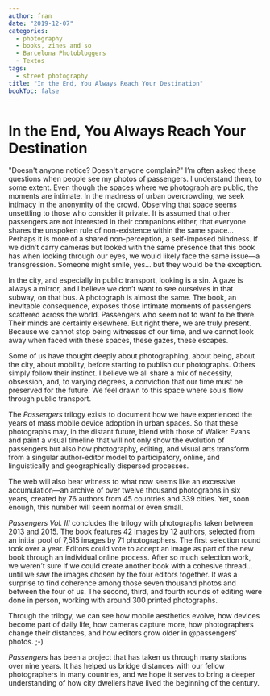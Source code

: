 ```yaml
---
author: fran
date: "2019-12-07"
categories:
  - photography
  - books, zines and so
  - Barcelona Photobloggers
  - Textos
tags: 
  - street photography
title: "In the End, You Always Reach Your Destination"
bookToc: false
---
```


# In the End, You Always Reach Your Destination  

"Doesn't anyone notice? Doesn't anyone complain?" I’m often asked these questions when people see my photos of passengers. I understand them, to some extent. Even though the spaces where we photograph are public, the moments are intimate. In the madness of urban overcrowding, we seek intimacy in the anonymity of the crowd. Observing that space seems unsettling to those who consider it private. It is assumed that other passengers are not interested in their companions either, that everyone shares the unspoken rule of non-existence within the same space… Perhaps it is more of a shared non-perception, a self-imposed blindness. If we didn’t carry cameras but looked with the same presence that this book has when looking through our eyes, we would likely face the same issue—a transgression. Someone might smile, yes… but they would be the exception.  

In the city, and especially in public transport, looking is a sin. A gaze is always a mirror, and I believe we don’t want to see ourselves in that subway, on that bus. A photograph is almost the same. The book, an inevitable consequence, exposes those intimate moments of passengers scattered across the world. Passengers who seem not to want to be there. Their minds are certainly elsewhere. But right there, we are truly present. Because we cannot stop being witnesses of our time, and we cannot look away when faced with these spaces, these gazes, these escapes.  

Some of us have thought deeply about photographing, about being, about the city, about mobility, before starting to publish our photographs. Others simply follow their instinct. I believe we all share a mix of necessity, obsession, and, to varying degrees, a conviction that our time must be preserved for the future. We feel drawn to this space where souls flow through public transport.  

The *Passengers* trilogy exists to document how we have experienced the years of mass mobile device adoption in urban spaces. So that these photographs may, in the distant future, blend with those of Walker Evans and paint a visual timeline that will not only show the evolution of passengers but also how photography, editing, and visual arts transform from a singular author-editor model to participatory, online, and linguistically and geographically dispersed processes.  

The web will also bear witness to what now seems like an excessive accumulation—an archive of over twelve thousand photographs in six years, created by 76 authors from 45 countries and 339 cities. Yet, soon enough, this number will seem normal or even small.  

*Passengers Vol. III* concludes the trilogy with photographs taken between 2013 and 2015. The book features 42 images by 12 authors, selected from an initial pool of 7,515 images by 71 photographers. The first selection round took over a year. Editors could vote to accept an image as part of the new book through an individual online process. After so much selection work, we weren’t sure if we could create another book with a cohesive thread… until we saw the images chosen by the four editors together. It was a surprise to find coherence among those seven thousand photos and between the four of us. The second, third, and fourth rounds of editing were done in person, working with around 300 printed photographs.  

Through the trilogy, we can see how mobile aesthetics evolve, how devices become part of daily life, how cameras capture more, how photographers change their distances, and how editors grow older in @passengers' photos. ;-)  

*Passengers* has been a project that has taken us through many stations over nine years. It has helped us bridge distances with our fellow photographers in many countries, and we hope it serves to bring a deeper understanding of how city dwellers have lived the beginning of the century.
